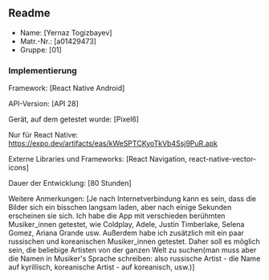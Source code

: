 ## Readme

* Name:	[Yernaz Togizbayev]
* Matr.-Nr.:	[a01429473]
* Gruppe:	    [01]


### Implementierung

Framework:	[React Native Android]

API-Version:	[API 28]

Gerät, auf dem getestet wurde:
[Pixel6]

Nur für React Native: https://expo.dev/artifacts/eas/kWeSPTCKyoTkVb4Ssj9PuR.apk

Externe Libraries und Frameworks:
[React Navigation, react-native-vector-icons]

Dauer der Entwicklung:
[80 Stunden]

Weitere Anmerkungen:
[Je nach Internetverbindung kann es sein, dass die Bilder sich ein bisschen langsam laden, aber nach einige Sekunden erscheinen sie sich. Ich habe die App mit verschieden berühmten Musiker_innen getestet, wie Coldplay, Adele, Justin Timberlake, Selena Gomez, Ariana Grande usw. Außerdem habe ich zusätzlich mit ein paar russischen und koreanischen Musiker_innen getestet. Daher soll es möglich sein, die beliebige Artisten von der ganzen Welt zu suchen(man muss aber die Namen in Musiker's Sprache schreiben: also russische Artist - die Name auf kyrillisch, koreanische Artist - auf koreanisch, usw.)]